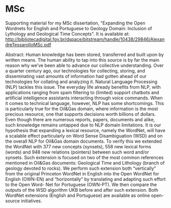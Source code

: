 # MSc

Supporting material for my MSc dissertation, "Expanding the Open Wordnets for English and Portuguese to Geology Domain: Inclusion of Lythology and Geological Time Concepts". It is available at:
http://bibliotecadigital.fgv.br/dspace/bitstream/handle/10438/29846/AlexandreTessarolloMSc.pdf

Abstract:
Human knowledge has been stored, transferred and built upon by written means. The human ability to tap into this source is by far the main reason why we’ve been able to advance our collective understanding. Over a quarter century ago, our technologies for collecting, storing, and disseminating vast amounts of information had gotten ahead of our technologies for collating and analyzing it. Natural Language Processing (NLP) tackles this issue. The everyday life already benefits from NLP, with applications ranging from spam filtering to (limited) support chatbots and artificial intelligence assistants interacting through voice commands. When it comes to technical language, however, NLP has some shortcomings. This is particularly true for the Oil&Gas domain, where information is the most precious resource, one that supports decisions worth billions of dollars. Even though there are numerous reports, papers, documents and alike, such knowledge remains untapped due to NLP domain limitations. It is our hypothesis that expanding a lexical resource, namely the WordNet, will have a scalable effect particularly on Word Sense Disambiguation (WSD) and on the overall NLP for Oil&Gas domain documents. To verify this we extended the WordNet with 377 new concepts (synsets), 558 new lexical forms (words) and 948 new relations (pointers) between such word and/or synsets. Such extension is focused on two of the most common references mentioned in Oil&Gas documents: Geological Time and Lithology (branch of geology devoted to rocks). We perform such extension both “vertically” from the original Princeton WordNet in English into the Open WordNet for English (OWN-EN) and “horizontally” by translating and adapting such effort to the Open Word- Net for Portuguese (OWN-PT). We then compare the outputs of the WSD algorithm UKB before and after such extension. Both WordNet extensions (English and Portuguese) are available as online open-source initiatives.

